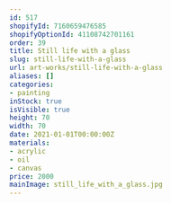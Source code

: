 ```yaml
---
id: 517
shopifyId: 7160659476585
shopifyOptionId: 41108742701161
order: 39
title: Still life with a glass
slug: still-life-with-a-glass
url: art-works/still-life-with-a-glass
aliases: []
categories:
- painting
inStock: true
isVisible: true
height: 70
width: 70
date: 2021-01-01T00:00:00Z
materials:
- acrylic
- oil
- canvas
price: 2000
mainImage: still_life_with_a_glass.jpg
---
```

